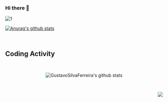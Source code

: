 ### Hi there 👋

![1](https://github-readme-stats.vercel.app/api/top-langs/?username=GustavoSilvaFerreira&theme=blue-green)

[![Anurag's github stats](https://github-readme-stats.vercel.app/api?username=GustavoSilvaFerreira&theme=blue-green)](https://github.com/GustavoSilvaFerreira/github-readme-stats)

<br/>

## Coding Activity

<br/>

<p align="center">
  <img src="https://github-readme-stats.vercel.app/api?username=GustavoSilvaFerreira&show_icons=true&theme=blue" alt="GustavoSilvaFerreira's github stats" />
</p>

<br/>

<p align="right">
  <a href="#">
      <img src="https://visitor-badge.glitch.me/badge?page_id=GustavoSilvaFerreira.GustavoSilvaFerreira" />
   </a>
</p>

<!--
**GustavoSilvaFerreira/GustavoSilvaFerreira** is a ✨ _special_ ✨ repository because its `README.md` (this file) appears on your GitHub profile.

Here are some ideas to get you started:

- 🔭 I’m currently working on ...
- 🌱 I’m currently learning ...
- 👯 I’m looking to collaborate on ...
- 🤔 I’m looking for help with ...
- 💬 Ask me about ...
- 📫 How to reach me: ...
- 😄 Pronouns: ...
- ⚡ Fun fact: ...
-->
